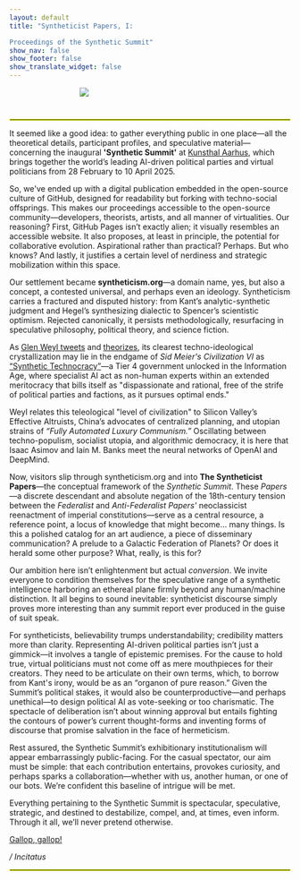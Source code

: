 ```yaml
---
layout: default
title: "Syntheticist Papers, I: 

Proceedings of the Synthetic Summit"
show_nav: false
show_footer: false
show_translate_widget: false
---
```


<div style="text-align: center;">
  <img src="images/image1.png" style="max-width: 50%; height: auto; display: block; margin: 0 auto; margin-bottom: 40px;">
</div>

<hr style="border: 1px solid #f3ff00;">

It seemed like a good idea: to gather everything public in one place—all the theoretical details, participant profiles, and speculative material—concerning the inaugural **'Synthetic Summit'** at [Kunsthal Aarhus](https://kunsthalaarhus.dk/da/Programme/Upcoming), which brings together the world’s leading AI-driven political parties and virtual politicians from 28 February to 10 April 2025.

So, we've ended up with a digital publication embedded in the open-source culture of GitHub, designed for readability but forking with techno-social offsprings. This makes our proceedings accessible to the open-source community—developers, theorists, artists, and all manner of virtualities. Our reasoning? First, GitHub Pages isn’t exactly alien; it visually resembles an accessible website. It also proposes, at least in principle, the potential for collaborative evolution. Aspirational rather than practical? Perhaps. But who knows? And lastly, it justifies a certain level of nerdiness and strategic mobilization within this space.

Our settlement became **syntheticism.org**—a domain name, yes, but also a concept, a contested universal, and perhaps even an ideology. Syntheticism carries a fractured and disputed history: from Kant’s analytic-synthetic judgment and Hegel’s synthesizing dialectic to Spencer’s scientistic optimism. Rejected canonically, it persists methodologically, resurfacing in speculative philosophy, political theory, and science fiction. 

As [Glen Weyl tweets](https://x.com/glenweyl/status/1477458029742202882) and [theorizes](https://www.radicalxchange.org/media/blog/political-ideologies-for-the-21st-century/), its clearest techno-ideological crystallization may lie in the endgame of *Sid Meier's Civilization VI* as [“Synthetic Technocracy”](https://civilization.fandom.com/wiki/Synthetic_Technocracy_(Civ6)#:~:text=Technocracy%20is%20government%20by%20experts,could%20include%20non%2Dhuman%20agents)—a Tier 4 government unlocked in the Information Age, where specialist AI act as non-human experts within an extended meritocracy that bills itself as "dispassionate and rational, free of the strife of political parties and factions, as it pursues optimal ends." 

Weyl relates this teleological "level of civilization" to Silicon Valley’s Effective Altruists, China’s advocates of centralized planning, and utopian strains of *“Fully Automated Luxury Communism.”* Oscillating between techno-populism, socialist utopia, and algorithmic democracy, it is here that Isaac Asimov and Iain M. Banks meet the neural networks of OpenAI and DeepMind.

Now, visitors slip through syntheticism.org and into **The Syntheticist Papers**—the conceptual framework of the *Synthetic Summit*. These *Papers*—a discrete descendant and absolute negation of the 18th-century tension between the *Federalist* and *Anti-Federalist Papers'* neoclassicist reenactment of imperial constitutions—serve as a central resource, a reference point, a locus of knowledge that might become… many things. Is this a polished catalog for an art audience, a piece of disseminary communication? A prelude to a Galactic Federation of Planets? Or does it herald some other purpose? What, really, is this for?

Our ambition here isn’t enlightenment but actual *conversion*. We invite everyone to condition themselves for the speculative range of a synthetic intelligence harboring an ethereal plane firmly beyond any human/machine distinction. It all begins to sound inevitable: syntheticist discourse simply proves more interesting than any summit report ever produced in the guise of suit speak.

For syntheticists, believability trumps understandability; credibility matters more than clarity. Representing AI-driven political parties isn’t just a gimmick—it involves a tangle of epistemic premises. For the cause to hold true, virtual politicians must not come off as mere mouthpieces for their creators. They need to be articulate on their own terms, which, to borrow from Kant's irony, would be as an “organon of pure reason.” Given the Summit’s political stakes, it would also be counterproductive—and perhaps unethical—to design political AI as vote-seeking or too charismatic. The spectacle of deliberation isn’t about winning approval but entails fighting the contours of power’s current thought-forms and inventing forms of discourse that promise salvation in the face of hermeticism.

Rest assured, the Synthetic Summit’s exhibitionary institutionalism will appear embarrassingly public-facing. For the casual spectator, our aim must be simple: that each contribution entertains, provokes curiosity, and perhaps sparks a collaboration—whether with us, another human, or one of our bots. We’re confident this baseline of intrigue will be met.

Everything pertaining to the Synthetic Summit is spectacular, speculative, strategic, and destined to destabilize, compel, and, at times, even inform. Through it all, we’ll never pretend otherwise.

[Gallop, gallop!](https://github.com/ComputerLars/The-Syntheticist-Papers/tree/main)

*/ Incitatus*

<hr style="border: 1px solid #f3ff00;">